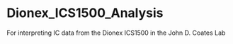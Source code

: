# Dionex_ICS1500_Analysis
For interpreting IC data from the Dionex ICS1500 in the John D. Coates Lab
